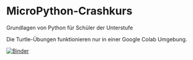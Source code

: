 # MicroPython-Crashkurs

Grundlagen von Python für Schüler der Unterstufe
 
Die Turtle-Übungen funktionieren nur in einer Google Colab Umgebung.

[![Binder](https://mybinder.org/badge_logo.svg)](https://mybinder.org/v2/gh/matheharry/MicroPython-Crashkurs/main)
